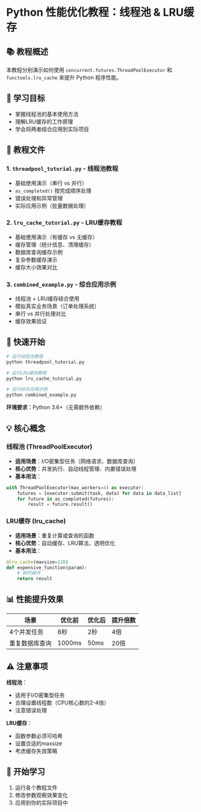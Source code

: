 # Python 性能优化教程：线程池 & LRU缓存

## 📚 教程概述

本教程分别演示如何使用 `concurrent.futures.ThreadPoolExecutor` 和 `functools.lru_cache` 来提升 Python 程序性能。

## 🎯 学习目标

- 掌握线程池的基本使用方法
- 理解LRU缓存的工作原理  
- 学会将两者结合应用到实际项目

## 📖 教程文件

### 1. `threadpool_tutorial.py` - 线程池教程
- 基础使用演示（串行 vs 并行）
- `as_completed()` 按完成顺序处理
- 错误处理和异常管理
- 实际应用示例（批量数据处理）

### 2. `lru_cache_tutorial.py` - LRU缓存教程  
- 基础使用演示（有缓存 vs 无缓存）
- 缓存管理（统计信息、清理缓存）
- 数据库查询缓存示例
- 复杂参数缓存演示
- 缓存大小效果对比

### 3. `combined_example.py` - 综合应用示例
- 线程池 + LRU缓存结合使用
- 模拟真实业务场景（订单处理系统）
- 串行 vs 并行处理对比
- 缓存效果验证

## 🚀 快速开始

```bash
# 运行线程池教程
python threadpool_tutorial.py

# 运行LRU缓存教程  
python lru_cache_tutorial.py

# 运行综合应用示例
python combined_example.py
```

**环境要求**：Python 3.6+（无需额外依赖）

## 💡 核心概念

### 线程池 (ThreadPoolExecutor)
- **适用场景**：I/O密集型任务（网络请求、数据库查询）
- **核心优势**：并发执行、自动线程管理、内置错误处理
- **基本用法**：
```python
with ThreadPoolExecutor(max_workers=4) as executor:
    futures = [executor.submit(task, data) for data in data_list]
    for future in as_completed(futures):
        result = future.result()
```

### LRU缓存 (lru_cache) 
- **适用场景**：重复计算或查询的函数
- **核心优势**：自动缓存、LRU算法、透明优化
- **基本用法**：
```python
@lru_cache(maxsize=128)
def expensive_function(param):
    # 耗时操作
    return result
```

## 📊 性能提升效果

| 场景 | 优化前 | 优化后 | 提升倍数 |
|------|--------|--------|----------|
| 4个并发任务 | 8秒 | 2秒 | 4倍 |
| 重复数据库查询 | 1000ms | 50ms | 20倍 |

## ⚠️ 注意事项

**线程池**：
- 适用于I/O密集型任务
- 合理设置线程数（CPU核心数的2-4倍）
- 注意错误处理

**LRU缓存**：
- 函数参数必须可哈希
- 设置合适的maxsize
- 考虑缓存失效策略

## 🚀 开始学习

1. 运行各个教程文件
2. 修改参数观察效果变化
3. 应用到你的实际项目中